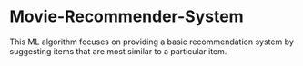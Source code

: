 # Movie-Recommender-System
This ML algorithm focuses on providing a basic recommendation system by suggesting items that are most similar to a particular item.
